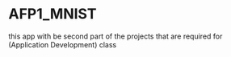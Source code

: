 # AFP1_MNIST

this app with be second part of the projects that are required for (Application Development) class